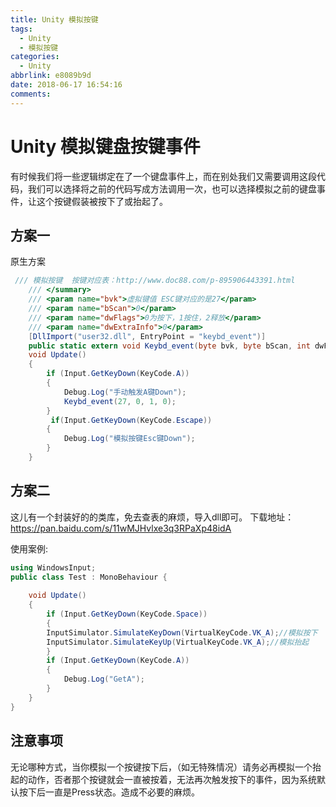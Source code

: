 ```yaml
---
title: Unity 模拟按键
tags:
  - Unity
  - 模拟按键
categories:
  - Unity
abbrlink: e8089b9d
date: 2018-06-17 16:54:16
comments:
---
```

# Unity 模拟键盘按键事件 
有时候我们将一些逻辑绑定在了一个键盘事件上，而在别处我们又需要调用这段代码，我们可以选择将之前的代码写成方法调用一次，也可以选择模拟之前的键盘事件，让这个按键假装被按下了或抬起了。
## 方案一
原生方案  
```C#
 /// 模拟按键  按键对应表：http://www.doc88.com/p-895906443391.html  
    /// </summary>  
    /// <param name="bvk">虚拟键值 ESC键对应的是27</param>  
    /// <param name="bScan">0</param>  
    /// <param name="dwFlags">0为按下，1按住，2释放</param>  
    /// <param name="dwExtraInfo">0</param>  
    [DllImport("user32.dll", EntryPoint = "keybd_event")]
    public static extern void Keybd_event(byte bvk, byte bScan, int dwFlags, int dwExtraInfo);
    void Update()
    {
        if (Input.GetKeyDown(KeyCode.A))
        {
            Debug.Log("手动触发A键Down");
            Keybd_event(27, 0, 1, 0);
        }
         if(Input.GetKeyDown(KeyCode.Escape))  
        {  
            Debug.Log("模拟按键Esc键Down");  
        }  
    }
```
## 方案二 

这儿有一个封装好的的类库，免去查表的麻烦，导入dll即可。
下载地址：https://pan.baidu.com/s/11wMJHvlxe3q3RPaXp48idA  

使用案例:
```C#
using WindowsInput;
public class Test : MonoBehaviour {
    
    void Update()
    {
        if (Input.GetKeyDown(KeyCode.Space))
        {
        InputSimulator.SimulateKeyDown(VirtualKeyCode.VK_A);//模拟按下
        InputSimulator.SimulateKeyUp(VirtualKeyCode.VK_A);//模拟抬起
        }
        if (Input.GetKeyDown(KeyCode.A))
        {
            Debug.Log("GetA");
        }
    }
}
```

## 注意事项
无论哪种方式，当你模拟一个按键按下后，（如无特殊情况）请务必再模拟一个抬起的动作，否者那个按键就会一直被按着，无法再次触发按下的事件，因为系统默认按下后一直是Press状态。造成不必要的麻烦。
